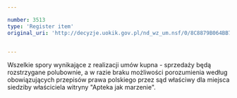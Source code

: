```yaml
---

number: 3513
type: 'Register item'
original_uri: 'http://decyzje.uokik.gov.pl/nd_wz_um.nsf/0/8C8879B064BB78CAC1257A52003B8D9C?OpenDocument'


---
```


Wszelkie spory wynikające z realizacji umów kupna - sprzedaży będą rozstrzygane polubownie, a w razie braku możliwości porozumienia według obowiązujących przepisów prawa polskiego przez sąd właściwy dla miejsca siedziby właściciela witryny "Apteka jak marzenie".

